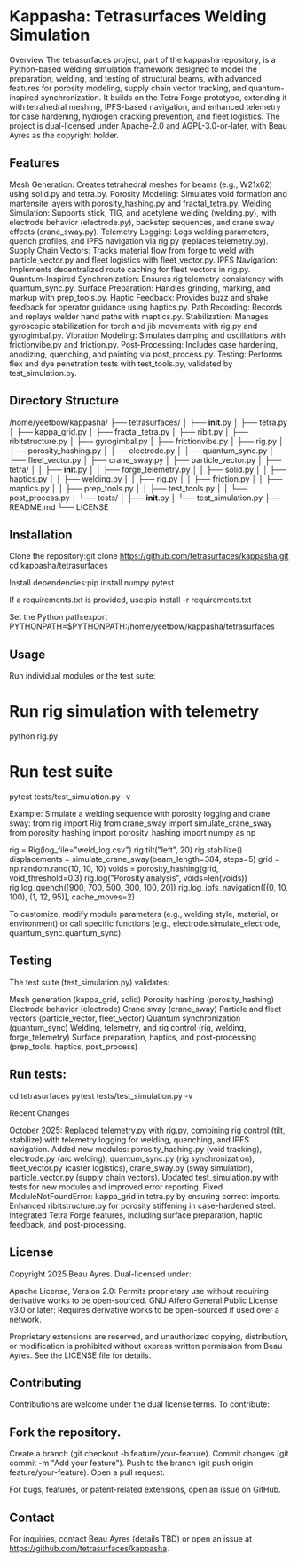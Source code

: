 # Kappasha: Tetrasurfaces Welding Simulation
Overview
The tetrasurfaces project, part of the kappasha repository, is a Python-based welding simulation framework designed to model the preparation, welding, and testing of structural beams, with advanced features for porosity modeling, supply chain vector tracking, and quantum-inspired synchronization. It builds on the Tetra Forge prototype, extending it with tetrahedral meshing, IPFS-based navigation, and enhanced telemetry for case hardening, hydrogen cracking prevention, and fleet logistics. The project is dual-licensed under Apache-2.0 and AGPL-3.0-or-later, with Beau Ayres as the copyright holder.

## Features

Mesh Generation: Creates tetrahedral meshes for beams (e.g., W21x62) using solid.py and tetra.py.
Porosity Modeling: Simulates void formation and martensite layers with porosity_hashing.py and fractal_tetra.py.
Welding Simulation: Supports stick, TIG, and acetylene welding (welding.py), with electrode behavior (electrode.py), backstep sequences, and crane sway effects (crane_sway.py).
Telemetry Logging: Logs welding parameters, quench profiles, and IPFS navigation via rig.py (replaces telemetry.py).
Supply Chain Vectors: Tracks material flow from forge to weld with particle_vector.py and fleet logistics with fleet_vector.py.
IPFS Navigation: Implements decentralized route caching for fleet vectors in rig.py.
Quantum-Inspired Synchronization: Ensures rig telemetry consistency with quantum_sync.py.
Surface Preparation: Handles grinding, marking, and markup with prep_tools.py.
Haptic Feedback: Provides buzz and shake feedback for operator guidance using haptics.py.
Path Recording: Records and replays welder hand paths with maptics.py.
Stabilization: Manages gyroscopic stabilization for torch and jib movements with rig.py and gyrogimbal.py.
Vibration Modeling: Simulates damping and oscillations with frictionvibe.py and friction.py.
Post-Processing: Includes case hardening, anodizing, quenching, and painting via post_process.py.
Testing: Performs flex and dye penetration tests with test_tools.py, validated by test_simulation.py.

## Directory Structure
/home/yeetbow/kappasha/
├── tetrasurfaces/
│   ├── __init__.py
│   ├── tetra.py
│   ├── kappa_grid.py
│   ├── fractal_tetra.py
│   ├── ribit.py
│   ├── ribitstructure.py
│   ├── gyrogimbal.py
│   ├── frictionvibe.py
│   ├── rig.py
│   ├── porosity_hashing.py
│   ├── electrode.py
│   ├── quantum_sync.py
│   ├── fleet_vector.py
│   ├── crane_sway.py
│   ├── particle_vector.py
│   ├── tetra/
│   │   ├── __init__.py
│   │   ├── forge_telemetry.py
│   │   ├── solid.py
│   │   ├── haptics.py
│   │   ├── welding.py
│   │   ├── rig.py
│   │   ├── friction.py
│   │   ├── maptics.py
│   │   ├── prep_tools.py
│   │   ├── test_tools.py
│   │   └── post_process.py
│   └── tests/
│       ├── __init__.py
│       └── test_simulation.py
├── README.md
└── LICENSE

## Installation

Clone the repository:git clone https://github.com/tetrasurfaces/kappasha.git
cd kappasha/tetrasurfaces


Install dependencies:pip install numpy pytest

If a requirements.txt is provided, use:pip install -r requirements.txt


Set the Python path:export PYTHONPATH=$PYTHONPATH:/home/yeetbow/kappasha/tetrasurfaces



## Usage
Run individual modules or the test suite:
# Run rig simulation with telemetry
python rig.py

# Run test suite
pytest tests/test_simulation.py -v

Example: Simulate a welding sequence with porosity logging and crane sway:
from rig import Rig
from crane_sway import simulate_crane_sway
from porosity_hashing import porosity_hashing
import numpy as np

rig = Rig(log_file="weld_log.csv")
rig.tilt("left", 20)
rig.stabilize()
displacements = simulate_crane_sway(beam_length=384, steps=5)
grid = np.random.rand(10, 10, 10)
voids = porosity_hashing(grid, void_threshold=0.3)
rig.log("Porosity analysis", voids=len(voids))
rig.log_quench([900, 700, 500, 300, 100, 20])
rig.log_ipfs_navigation([(0, 10, 100), (1, 12, 95)], cache_moves=2)

To customize, modify module parameters (e.g., welding style, material, or environment) or call specific functions (e.g., electrode.simulate_electrode, quantum_sync.quantum_sync).
## Testing
The test suite (test_simulation.py) validates:

Mesh generation (kappa_grid, solid)
Porosity hashing (porosity_hashing)
Electrode behavior (electrode)
Crane sway (crane_sway)
Particle and fleet vectors (particle_vector, fleet_vector)
Quantum synchronization (quantum_sync)
Welding, telemetry, and rig control (rig, welding, forge_telemetry)
Surface preparation, haptics, and post-processing (prep_tools, haptics, post_process)

## Run tests:
cd tetrasurfaces
pytest tests/test_simulation.py -v

Recent Changes

October 2025:
Replaced telemetry.py with rig.py, combining rig control (tilt, stabilize) with telemetry logging for welding, quenching, and IPFS navigation.
Added new modules: porosity_hashing.py (void tracking), electrode.py (arc welding), quantum_sync.py (rig synchronization), fleet_vector.py (caster logistics), crane_sway.py (sway simulation), particle_vector.py (supply chain vectors).
Updated test_simulation.py with tests for new modules and improved error reporting.
Fixed ModuleNotFoundError: kappa_grid in tetra.py by ensuring correct imports.
Enhanced ribitstructure.py for porosity stiffening in case-hardened steel.
Integrated Tetra Forge features, including surface preparation, haptic feedback, and post-processing.



## License
Copyright 2025 Beau Ayres. Dual-licensed under:

Apache License, Version 2.0: Permits proprietary use without requiring derivative works to be open-sourced.
GNU Affero General Public License v3.0 or later: Requires derivative works to be open-sourced if used over a network.

Proprietary extensions are reserved, and unauthorized copying, distribution, or modification is prohibited without express written permission from Beau Ayres. See the LICENSE file for details.
## Contributing
Contributions are welcome under the dual license terms. To contribute:

## Fork the repository.
Create a branch (git checkout -b feature/your-feature).
Commit changes (git commit -m "Add your feature").
Push to the branch (git push origin feature/your-feature).
Open a pull request.

For bugs, features, or patent-related extensions, open an issue on GitHub.
## Contact
For inquiries, contact Beau Ayres (details TBD) or open an issue at https://github.com/tetrasurfaces/kappasha.
